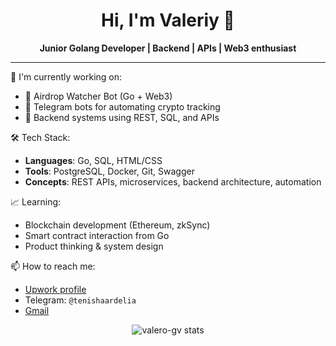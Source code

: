 <h1 align="center">Hi, I'm Valeriy 👋</h1>
<p align="center">
  <strong>Junior Golang Developer | Backend | APIs | Web3 enthusiast</strong>
</p>

---

🚀 I'm currently working on:
- 🧠 Airdrop Watcher Bot (Go + Web3)
- 🤖 Telegram bots for automating crypto tracking
- 🧩 Backend systems using REST, SQL, and APIs

🛠️ Tech Stack:
- **Languages**: Go, SQL, HTML/CSS
- **Tools**: PostgreSQL, Docker, Git, Swagger
- **Concepts**: REST APIs, microservices, backend architecture, automation

📈 Learning:
- Blockchain development (Ethereum, zkSync)
- Smart contract interaction from Go
- Product thinking & system design

📫 How to reach me:
- [Upwork profile](https://www.upwork.com/freelancers/~01771c35865177ae8e)
- Telegram: `@tenishaardelia`
- [Gmail](valeriu151004.gvv@gmail.com)

<p align="center">
  <img src="https://github-readme-stats.vercel.app/api?username=valero-gv&show_icons=true&theme=radical" alt="valero-gv stats" />
</p>
